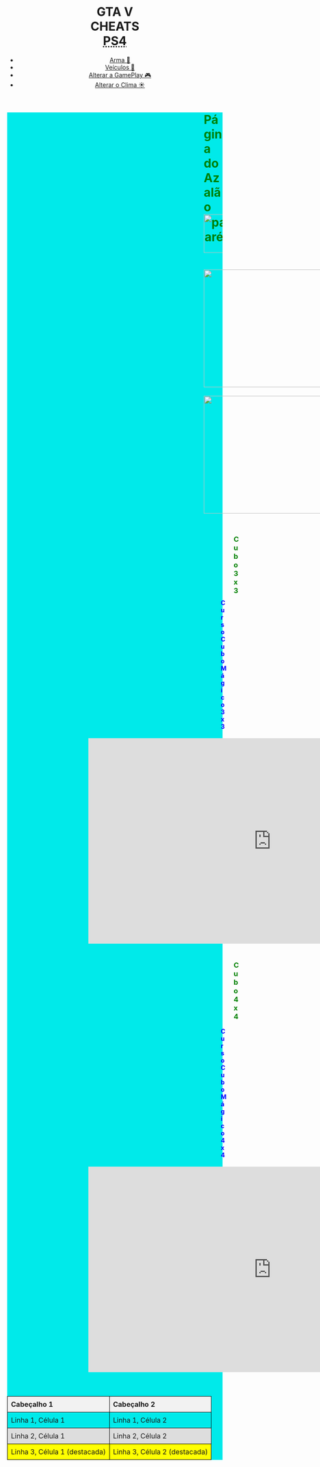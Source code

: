 <DOCTYPE html>
<html>
<head>

<title>Página html do Azalão </title> 

</head>


<body>

<header>
      <h1> GTA V <br> CHEATS <abbr title="PlayStation 4"><br>PS4</abbr> </h1>
      <nav>
        <ul>
            <li><a href="#arma"> Arma 🔫</a></li>
            <li><a href="#veiculos">Veículos 🚁</a></li>
            <li><a href="#gameplay">Alterar a GamePlay 🎮</a></li>
            <li><a href="#clima">Alterar o Clima ☀️</a></li>
        </ul>
      </nav>
  </header>

<div style="background-color:rgb(0, 234, 234);">

<h1 style="color: green; margin-top: 20px; margin-left: 460px;"> Página do Azalão <br> <img src="https://www.dicionarioinformal.com.br/image/p/1206.jpg" alt="pangaré" title="pangaré" width="100" height="90"> </h1>

<img style="margin-top: 20px; margin-left: 460px;" border="0" height="275" kba="true" src="https://blogger.googleusercontent.com/img/b/R29vZ2xl/AVvXsEio_rmE4uQMGuc7jn1fIdctMSEC-w6fgCGmsLgjwwN-YyBbyNG-T7QbI9tCLb0BsNu8zxg5k241nVM_QtOe8nuMGQ-dtmZpsA1bZYRmmgxHUrzRorDpeaGuglJhJNYXYfjHxUvfj-8MPvs/s320/pangare.JPG" width="320">

<img style= "margin-top: 20px; margin-left: 460px;" border="0" height="275" kba="true" src="https://i.gifer.com/40H9.gif">

<h3 style="color: green; margin-bottom: 10px; margin-top: 50px; margin-left: 530px;"> Cubo 3x3 </h3>
<p style="color: blue; margin-top: 10px; margin-left: 500px;"> <b>Curso Cubo Mágico 3x3</b> </p>
<iframe style="margin-bottom: 20px; margin-top: 5px; margin-left: 190px;" width="853" height="480" src="https://www.youtube.com/embed/5Ohd4DtdUvo?list=PLm6BV626ZnNIylC56ikwrsRCxi9fgCsM2" title="COMO RESOLVER O CUBO MÁGICO - INTRODUÇÃO MÉTODO BÁSICO" frameborder="0" allow="accelerometer; autoplay; clipboard-write; encrypted-media; gyroscope; picture-in-picture; web-share" referrerpolicy="strict-origin-when-cross-origin" allowfullscreen></iframe>

<h3 style="color: green; margin-top: 20px; margin-left: 530px;"> Cubo 4x4 </h3>
<p style="color: blue; margin-top: 10px; margin-left: 500px "> <b>Curso Cubo Mágico 4x4</b> </p>
<iframe style="margin-bottom: 40px; margin-top: 5px; margin-left: 190px;" width="853" height="480" src="https://www.youtube.com/embed/GUIdBz8g9G4?list=PLbwwI_uaHSMolU2QXyTJByRol_YXw3n28" title="✅1ª PARTE: Como RESOLVER Cubo Mágico 4x4? MONTAR OS CENTROS! Tutorial PASSO A PASSO - INICIANTE!" frameborder="0" allow="accelerometer; autoplay; clipboard-write; encrypted-media; gyroscope; picture-in-picture; web-share" referrerpolicy="strict-origin-when-cross-origin" allowfullscreen></iframe>

<style>
.tabela-exemplo {
  width: 100%;
  border-collapse: collapse; /* Remove espaços entre as bordas */
}

.tabela-exemplo th, .tabela-exemplo td {
  border: 1px solid black;
  padding: 8px;
  text-align: left;
}

.tabela-exemplo th {
  background-color: #f2f2f2; /* Cor de fundo para o cabeçalho */
}

.tabela-exemplo tr:nth-child(even) {
  background-color: #dddddd; /* Cores alternadas para linhas pares */
}

.tabela-exemplo .destaque {
    background-color: yellow; /* Cor para células com classe destaque */
}
</style>

<table class="tabela-exemplo">
  <thead>
    <tr>
      <th>Cabeçalho 1</th>
      <th>Cabeçalho 2</th>
    </tr>
  </thead>
  <tbody>
    <tr>
      <td>Linha 1, Célula 1</td>
      <td>Linha 1, Célula 2</td>
    </tr>
    <tr>
      <td>Linha 2, Célula 1</td>
      <td>Linha 2, Célula 2</td>
    </tr>
    <tr class="destaque">
        <td>Linha 3, Célula 1 (destacada)</td>
        <td>Linha 3, Célula 2 (destacada)</td>
    </tr>
  </tbody>
</table>



</div>




</body>


</html>
